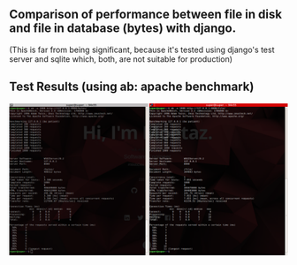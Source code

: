 Comparison of performance between file in disk and file in database (bytes) with django.
----------------------------------------------------------------------------------------

(This is far from being significant, because it's tested using django's test server and sqlite which, both, are not suitable for production)

Test Results (using ab: apache benchmark)
-----------------------------------------

![alt results](results.png)
